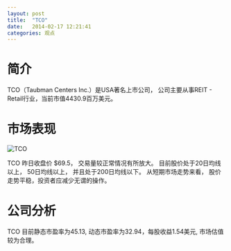 ```yaml
---
layout: post
title:  "TCO"
date:   2014-02-17 12:21:41
categories: 观点
---
```


# 简介
TCO（Taubman Centers Inc.）是USA著名上市公司，
公司主要从事REIT - Retail行业，当前市值4430.9百万美元。

# 市场表现

![TCO](http://finviz.com/chart.ashx?t=TCO&ty=c&ta=1&p=d&s=l)

TCO 昨日收盘价 $69.5，
交易量较正常情况有所放大。
目前股价处于20日均线以上，
50日均线以上，
并且处于200日均线以下。
从短期市场走势来看，
股价走势平稳，投资者应减少无谓的操作。

# 公司分析
TCO 目前静态市盈率为45.13, 动态市盈率为32.94，每股收益1.54美元,
市场估值较为合理。
